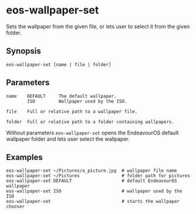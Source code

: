 # eos-wallpaper-set

Sets the wallpaper from the given file, or lets user to select it from the given folder.

## Synopsis
```
eos-wallpaper-set [name | file | folder]
```

## Parameters

```
name    DEFAULT     The default wallpaper.
        ISO         Wallpaper used by the ISO.

file    Full or relative path to a wallpaper file.

folder  Full or relative path to a folder containing wallpapers.
```
Without parameters `eos-wallpaper-set` opens the EndeavourOS default wallpaper folder and lets user select the wallpaper.

## Examples

```
eos-wallpaper-set ~/Pictures/a_picture.jpg  # wallpaper file name
eos-wallpaper-set ~/Pictures                # folder path for pictures
eos-wallpaper-set DEFAULT                   # default EndeavourOS wallpaper
eos-wallpaper-set ISO                       # wallpaper used by the ISO
eos-wallpaper-set                           # starts the wallpaper chooser
```
